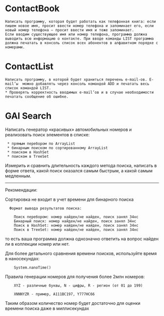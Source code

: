 # ContactBook

    Написать программу, которая будет работать как телефонная книга: если пишем новое имя, просит ввести номер телефона и запоминает его, если новый номер телефона — просит ввести имя и тоже запоминает.
    Если вводим существующее имя или номер телефона, программа должна выводить всю информацию о контакте. При вводе команды LIST программа должна печатать в консоль список всех абонентов в алфавитном порядке с номерами.

# ContactList

    Написать программу, в которой будет храниться перечень e-mail-ов. E-mail’ы  можно добавлять через консоль командой ADD и печатать весь список командой LIST.
    * Проверять корректность вводимых e-mail’ов и в случае необходимости печатать сообщение об ошибке.

# GAI Search

Написать генератор «красивых» автомобильных номеров и реализовать поиск элементов в списке:

     * прямым перебором по ArrayList
     * бинарным поиском по сортированному ArrayList
     * поиском в HashSet
     * поиском в TreeSet

Измерить и сравнить длительность каждого метода поиска, написать в форме ответа, какой поиск оказался самым быстрым, а какой самым медленным.

---

Рекомендации: 

Сортировка не входит в учет времени для бинарного поиска
      
      Формат вывода результатов поиска:

        Поиск перебором: номер найден/не найден, поиск занял 34нс
        Бинарный поиск: номер найден/не найден, поиск занял 34нс
        Поиск в HashSet: номер найден/не найден, поиск занял 34нс
        Поиск в TreeSet: номер найден/не найден, поиск занял 34нс

то есть ваша программа должна однозначно ответить на вопрос найден ли в коллекции номер или нет.

Для более детального сравнения времени поисков, используйте время в наносекундах:

        System.nanoTime()

Правила генерации номеров для получения более 2млн номеров:

        XYZ - различные буквы, N - цифры, R - регион (от 01 до 199)

        XNNNYZR - пример, A111BC197, Y777HC66


Таким образом количество номер будет достаточно для оценки времени поиска даже в миллисекундах
